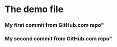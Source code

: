 # The demo file

### My first commit from GitHub.com repo"

### My second commit from GitHub.com repo"
